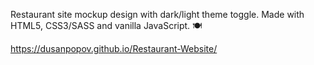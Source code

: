 Restaurant site mockup design with dark/light theme toggle. Made with HTML5, CSS3/SASS and vanilla JavaScript. 🍽️

https://dusanpopov.github.io/Restaurant-Website/
